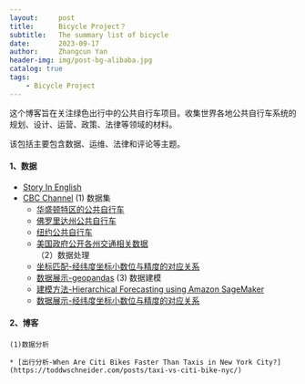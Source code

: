 ```yaml
---
layout:     post
title:      Bicycle Project？
subtitle:   The summary list of bicycle  
date:       2023-09-17
author:     Zhangcun Yan
header-img: img/post-bg-alibaba.jpg
catalog: true
tags:
    - Bicycle Project
---
```


这个博客旨在关注绿色出行中的公共自行车项目。收集世界各地公共自行车系统的规划、设计、运营、政策、法律等领域的材料。

该包括主要包含数据、运维、法律和评论等主题。

#### 1、数据
* [Story In English](https://www.youtube.com/@WooEnglish)
* [CBC Channel](https://zhuanlan.zhihu.com/p/334902659)
	(1) 数据集
  	* [华盛顿特区的公共自行车](https://bikesharemap.com/newyork/#/10.7989835523655/-73.986/40.7525/)
  	* [佛罗里达州公共自行车](https://www.citibikemiami.com/#stationmap)
  	* [纽约公共自行车](https://trafficsafetyforum.nypdonline.org/2e5c3f4b-85c1-4635-83c6-22b27fe7c75c/view/89)
  	* [美国政府公开各州交通相关数据](https://catalog.data.gov/dataset/?_tags_limit=0&res_format=XML&groups=local&tags=transportation)		
       （2）数据处理
	* [坐标匹配-经纬度坐标小数位与精度的对应关系](https://www.jianshu.com/p/cff30c491a0b)
 	* [数据展示-geopandas](https://geopandas.org/en/stable/docs/reference/api/geopandas.GeoSeries.within.html)
	(3) 数据建模
	* [建模方法-Hierarchical Forecasting using Amazon SageMaker](https://aws.amazon.com/blogs/machine-learning/hierarchical-forecasting-using-amazon-sagemaker/)
 	* [数据展示-经纬度坐标小数位与精度的对应关系](https://www.jianshu.com/p/cff30c491a0b)
  	</ur>
#### 2、博客

	(1)数据分析
 
 	* [出行分析-When Are Citi Bikes Faster Than Taxis in New York City?](https://toddwschneider.com/posts/taxi-vs-citi-bike-nyc/)


